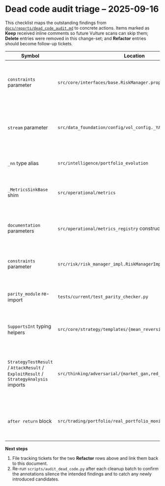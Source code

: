 # Dead code audit triage – 2025-09-16

This checklist maps the outstanding findings from
[`docs/reports/dead_code_audit.md`](../reports/dead_code_audit.md) to concrete
actions. Items marked as **Keep** received inline comments so future Vulture
scans can skip them; **Delete** entries were removed in this change-set; and
**Refactor** entries should become follow-up tickets.

| Symbol | Location | Classification | Action | Notes |
| --- | --- | --- | --- | --- |
| `constraints` parameter | `src/core/interfaces/base.RiskManager.propose_rebalance` | Keep | Added inline comment confirming it is required for API compatibility with the legacy risk manager. | Protocol signature is part of the public surface; implementations rely on the optional `constraints` mapping. |
| `stream` parameter | `src/data_foundation/config/vol_config._YAMLProtocol.safe_load` | Keep | Documented that the parameter mirrors the PyYAML API. | Needed so tests can monkeypatch PyYAML-compatible objects during configuration loading. |
| `_nn` type alias | `src/intelligence/portfolio_evolution` | Delete | Removed unused `torch.nn` alias under `TYPE_CHECKING`. | No remaining references; future audits should no longer flag it. |
| `_MetricsSinkBase` shim | `src/operational/metrics` | Keep | Added comment describing the optional dependency fallback. | Maintains runtime compatibility when `src.core.telemetry` is absent. |
| `documentation` parameters | `src/operational/metrics_registry` constructors | Keep | Annotated that the arguments mirror `prometheus_client` signatures. | Required so the registry can swap between real and no-op sinks without signature drift. |
| `constraints` parameter | `src/risk/risk_manager_impl.RiskManagerImpl.propose_rebalance` | Keep | Added inline comment preserving interface parity. | Concrete implementation delegates directly to the protocol contract. |
| `parity_module` re-import | `tests/current/test_parity_checker.py` | Keep | Commented that the import intentionally replays module registration. | Ensures parity hooks execute on import without asserting direct usage. |
| `SupportsInt` typing helpers | `src/core/strategy/templates/{mean_reversion,moving_average}` | Keep | No action required; parameters are consumed when casting to `int`. | Treat audit entries as false positives. |
| `StrategyTestResult` / `AttackResult` / `ExploitResult` / `StrategyAnalysis` imports | `src/thinking/adversarial/{market_gan,red_team_ai}` | Refactor | Open follow-up ticket to replace `literal_eval` shims with structured dataclasses and import the types directly when available. | Dynamic imports remain, but the audit highlights the need for a cleaner interface. |
| `after return` block | `src/trading/portfolio/real_portfolio_monitor` | Refactor | Track follow-up work to prune the unreachable branch beyond the early `return`. | The monitor should either stream metrics incrementally or remove legacy accumulation logic. |

**Next steps**

1. File tracking tickets for the two **Refactor** rows above and link them back
   to this document.
2. Re-run `scripts/audit_dead_code.py` after each cleanup batch to confirm the
   annotations silence the intended findings and to catch any newly introduced
   candidates.
